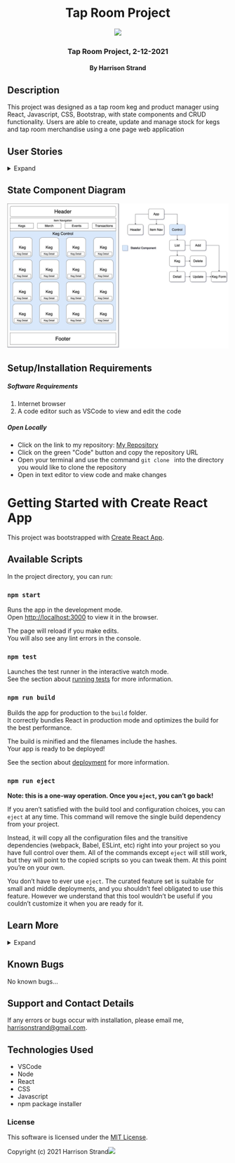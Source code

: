 <div align="center">

# Tap Room Project

</div>

<div align="center">
<img src="https://github.com/HarrisonStrand.png" width="200px" height="auto" >
</div>
<h3 align="center">Tap Room Project, 2-12-2021</h3>
<h4 align="center"> By Harrison Strand</h4>

## Description

This project was designed as a tap room keg and product manager using React, Javascript, CSS, Bootstrap, with state components and CRUD functionality. Users are able to create, update and manage stock for kegs and tap room merchandise using a one page web application 

## User Stories

<details>
  <summary>Expand</summary>

| ID   | User Story                                                                                            | Accepted |
| ---- | ----------------------------------------------------------------------------------------------------- | -------- |
| US01 | "As a user, I want to see a list/menu of all available kegs. For each keg, I want to see its name, brand, price, pints left, and ABV."                       | True     |
| US02 | "As a user, I want to submit a form to add a new keg to a list."                                  | True     |
| US03 | "As a user, I want to be able to click on a keg to see its detail page."                                           | True     |
| US04 | "As a user, I want the option to edit a keg's properties after entering them just in case I make a mistake."                                           | True     |
| US05 | "As a user, I want to be able to delete a keg."                                           | True     |
| US06 | "As a user, I want a keg to update to say "Out of Stock" once it's empty."                                           | True     |
| US07 | "As a user, I want kegs with less than 10 pints to include a message that says "Almost Empty" so I can try a pint before it's gone!"                                           | True     |
| US08 | "As a user, I want to have kegs prices to be color-coded for easy readability."                                           | True     |
| US09 | "As a user, I want to see how many pints are left in a keg." | True     |
| US10 | "As a user, I want to be able to click a button next to a keg whenever I sell a pint of it. This should decrease the number of pints left by 1. Pints should not be able to go below 0."                  | True     |

</details>


## State Component Diagram

<img src="./src/img/TapRoomDiagram.jpg"  >

## Setup/Installation Requirements

##### Software Requirements

1. Internet browser
2. A code editor such as VSCode to view and edit the code

##### Open Locally

- Click on the link to my repository: [My Repository]()
- Click on the green "Code" button and copy the repository URL
- Open your terminal and use the command `git clone ` into the directory you would like to clone the repository
- Open in text editor to view code and make changes

# Getting Started with Create React App

This project was bootstrapped with [Create React App](https://github.com/facebook/create-react-app).

## Available Scripts

In the project directory, you can run:

### `npm start`

Runs the app in the development mode.\
Open [http://localhost:3000](http://localhost:3000) to view it in the browser.

The page will reload if you make edits.\
You will also see any lint errors in the console.

### `npm test`

Launches the test runner in the interactive watch mode.\
See the section about [running tests](https://facebook.github.io/create-react-app/docs/running-tests) for more information.

### `npm run build`

Builds the app for production to the `build` folder.\
It correctly bundles React in production mode and optimizes the build for the best performance.

The build is minified and the filenames include the hashes.\
Your app is ready to be deployed!

See the section about [deployment](https://facebook.github.io/create-react-app/docs/deployment) for more information.

### `npm run eject`

**Note: this is a one-way operation. Once you `eject`, you can’t go back!**

If you aren’t satisfied with the build tool and configuration choices, you can `eject` at any time. This command will remove the single build dependency from your project.

Instead, it will copy all the configuration files and the transitive dependencies (webpack, Babel, ESLint, etc) right into your project so you have full control over them. All of the commands except `eject` will still work, but they will point to the copied scripts so you can tweak them. At this point you’re on your own.

You don’t have to ever use `eject`. The curated feature set is suitable for small and middle deployments, and you shouldn’t feel obligated to use this feature. However we understand that this tool wouldn’t be useful if you couldn’t customize it when you are ready for it.

## Learn More

<details>
  <summary>Expand</summary>

You can learn more in the [Create React App documentation](https://facebook.github.io/create-react-app/docs/getting-started).

To learn React, check out the [React documentation](https://reactjs.org/).

### Code Splitting

This section has moved here: [https://facebook.github.io/create-react-app/docs/code-splitting](https://facebook.github.io/create-react-app/docs/code-splitting)

### Analyzing the Bundle Size

This section has moved here: [https://facebook.github.io/create-react-app/docs/analyzing-the-bundle-size](https://facebook.github.io/create-react-app/docs/analyzing-the-bundle-size)

### Making a Progressive Web App

This section has moved here: [https://facebook.github.io/create-react-app/docs/making-a-progressive-web-app](https://facebook.github.io/create-react-app/docs/making-a-progressive-web-app)

### Advanced Configuration

This section has moved here: [https://facebook.github.io/create-react-app/docs/advanced-configuration](https://facebook.github.io/create-react-app/docs/advanced-configuration)

### Deployment

This section has moved here: [https://facebook.github.io/create-react-app/docs/deployment](https://facebook.github.io/create-react-app/docs/deployment)

### `npm run build` fails to minify

This section has moved here: [https://facebook.github.io/create-react-app/docs/troubleshooting#npm-run-build-fails-to-minify](https://facebook.github.io/create-react-app/docs/troubleshooting#npm-run-build-fails-to-minify)

</details>


## Known Bugs

No known bugs...

## Support and Contact Details

If any errors or bugs occur with installation, please email me, <harrisonstrand@gmail.com>.

## Technologies Used

- VSCode
- Node
- React
- CSS
- Javascript
- npm package installer

### License

This software is licensed under the [MIT License](https://choosealicense.com/licenses/mit/).

Copyright (c) 2021 Harrison Strand<img src="https://encrypted-tbn0.gstatic.com/images?q=tbn:ANd9GcR8Q_3EVY7j95tTyemJwWxMR7jwvUK7gPe0_w&usqp=CAU" width="2%" height="auto">







